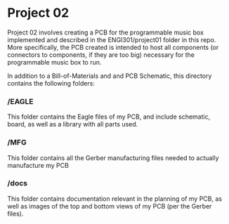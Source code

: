 # Project 02

Project 02 involves creating a PCB for the programmable music box implemented and described in the ENGI301/project01 folder in this repo. More specifically, the PCB created is intended to host all components (or connectors to components, if they are too big) necessary for the programmable music box to run. 

In addition to a Bill-of-Materials and and PCB Schematic, this directory contains the following folders:

### /EAGLE
This folder contains the Eagle files of my PCB, and include schematic, board, as well as a library with all parts used.

### /MFG
This folder contains all the Gerber manufacturing files needed to actually manufacture my PCB

### /docs
This folder contains documentation relevant in the planning of my PCB, as well as images of the top and bottom views of my PCB (per the Gerber files).

